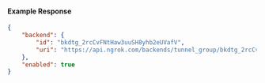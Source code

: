 <!-- Code generated for API Clients. DO NOT EDIT. -->

#### Example Response

```json
{
	"backend": {
		"id": "bkdtg_2rcCvFNtHaw3uuSH8yhb2eUVafV",
		"uri": "https://api.ngrok.com/backends/tunnel_group/bkdtg_2rcCvFNtHaw3uuSH8yhb2eUVafV"
	},
	"enabled": true
}
```
